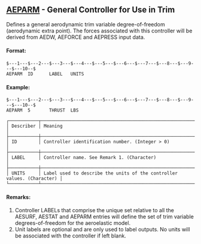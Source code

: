 ## [AEPARM](https://help.hexagonmi.com/bundle/MSC_Nastran_2022.4/page/Nastran_Combined_Book/qrg/bulkab/TOC.AEPARM.xhtml) - General Controller for Use in Trim

Defines a general aerodynamic trim variable degree-of-freedom (aerodynamic extra point). The forces associated with this controller will be derived from AEDW, AEFORCE and AEPRESS input data.

#### Format:

```nastran
$---1---$---2---$---3---$---4---$---5---$---6---$---7---$---8---$---9---$---10--$
AEPARM  ID      LABEL   UNITS                                                   
```

#### Example:

```nastran
$---1---$---2---$---3---$---4---$---5---$---6---$---7---$---8---$---9---$---10--$
AEPARM  5       THRUST  LBS                                                     
```

```text
┌───────────┬────────────────────────────────────────────────────────────────────────┐
│ Describer │ Meaning                                                                │
├───────────┼────────────────────────────────────────────────────────────────────────┤
│ ID        │ Controller identification number. (Integer > 0)                        │
├───────────┼────────────────────────────────────────────────────────────────────────┤
│ LABEL     │ Controller name. See Remark 1. (Character)                             │
├───────────┼────────────────────────────────────────────────────────────────────────┤
│ UNITS     │ Label used to describe the units of the controller values. (Character) │
└───────────┴────────────────────────────────────────────────────────────────────────┘
```

#### Remarks:

1. Controller LABELs that comprise the unique set relative to all the AESURF, AESTAT and AEPARM entries will define the set of trim variable degrees-of-freedom for the aeroelastic model.
2. Unit labels are optional and are only used to label outputs. No units will be associated with the controller if left blank.
